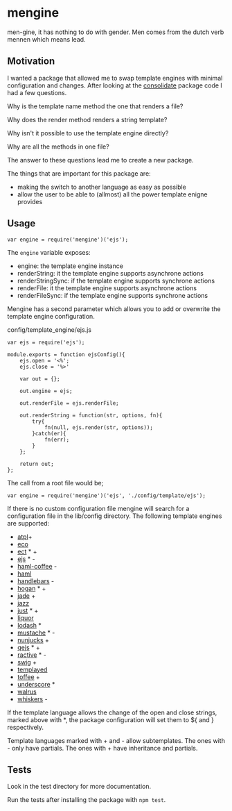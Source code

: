# mengine

men-gine, it has nothing to do with gender. Men comes from the dutch verb mennen which means lead.

## Motivation

I wanted a package that allowed me to swap template engines with minimal configuration and changes.
After looking at the [consolidate](https://www.npmjs.org/package/consolidate) package code I had a few questions.

Why is the template name method the one that renders a file?

Why does the render method renders a string template?

Why isn't it possible to use the template engine directly?

Why are all the methods in one file?

The answer to these questions lead me to create a new package.

The things that are important for this package are:

- making the switch to another language as easy as possible
- allow the user to be able to (allmost) all the power template enigne provides

## Usage

    var engine = require('mengine')('ejs');

The `engine` variable exposes:

- engine: the template engine instance
- renderString: it the template engine supports asynchrone actions
- renderStringSync: if the template engine supports synchrone actions
- renderFile: it the template engine supports asynchrone actions
- renderFileSync: if the template engine supports synchrone actions

Mengine has a second parameter which allows you to add or overwrite the template engine configuration.

config/template_engine/ejs.js

    var ejs = require('ejs');

    module.exports = function ejsConfig(){
        ejs.open = '<%';
        ejs.close = '%>'

        var out = {};

        out.engine = ejs;

        out.renderFile = ejs.renderFile;

        out.renderString = function(str, options, fn){
            try{
                fn(null, ejs.render(str, options));
            }catch(er){
                fn(err);
            }
        };

        return out;
    };

The call from a root file would be;

    var engine = require('mengine')('ejs', './config/template/ejs');

If there is no custom configuration file mengine will search for a configuration file in the lib/config directory. The following template engines are supported:

- [atpl](https://github.com/soywiz/atpl.js)+
- [eco](https://github.com/sstephenson/eco)
- [ect](https://github.com/baryshev/ect) * +
- [ejs](https://github.com/tj/ejs) * -
- [haml-coffee](https://github.com/netzpirat/haml-coffee/) -
- [haml](https://github.com/tj/haml.js)
- [handlebars](https://github.com/wycats/handlebars.js/) -
- [hogan](https://github.com/twitter/hogan.js) * +
- [jade](https://github.com/jadejs/jade) +
- [jazz](https://github.com/shinetech/jazz)
- [just](https://github.com/baryshev/just) * +
- [liquor](https://github.com/chjj/liquor)
- [lodash](https://github.com/lodash/lodash) *
- [mustache](https://github.com/janl/mustache.js) * -
- [nunjucks](https://github.com/mozilla/nunjucks) +
- [qejs](https://github.com/jepso/QEJS) * +
- [ractive](https://github.com/ractivejs/ractive) * -
- [swig](https://github.com/paularmstrong/swig) +
- [templayed](https://github.com/archan937/templayed.js/)
- [toffee](https://github.com/malgorithms/toffee) +
- [underscore](https://github.com/jashkenas/underscore) *
- [walrus](https://github.com/jeremyruppel/walrus)
- [whiskers](https://github.com/gsf/whiskers.js) -

If the template language allows the change of the open and close strings, marked above with *, the package configuration will set them to ${ and } respectively.

Template languages marked with + and - allow subtemplates. The ones with - only have partials. The ones with + have inheritance and partials.

## Tests

Look in the test directory for more documentation.

Run the tests after installing the package with `npm test`.
